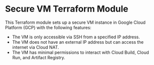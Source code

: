 # Secure VM Terraform Module

This Terraform module sets up a secure VM instance in Google Cloud Platform (GCP) with the following features:
- The VM is only accessible via SSH from a specified IP address.
- The VM does not have an external IP address but can access the internet via Cloud NAT.
- The VM has minimal permissions to interact with Cloud Build, Cloud Run, and Artifact Registry.
